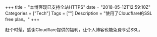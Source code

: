 +++
title = "本博客现已支持全站HTTPS"
date = "2018-05-12T12:59:10Z"
Categories = ["Tech"]
Tags = [""]
Description = "使用了Cloudflare的SSL free plan。"
+++

赶个时髦，感谢Cloudflare提供的福利，让个人博客也能免费享受SSL。
